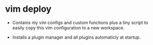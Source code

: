 # vim deploy
- Contains my vim configs and custom functions plus a tiny script to easily copy this vim configuration to a new workspace.

- Installs a plugin manager and all plugins automaticly at startup.
